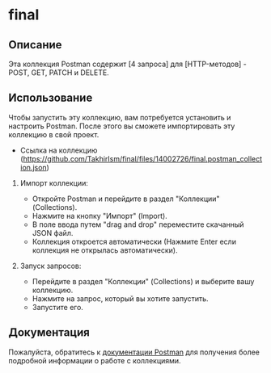 # final

## Описание

Эта коллекция Postman содержит [4 запроса] для [HTTP-методов] - POST, GET, PATCH и DELETE.

## Использование

Чтобы запустить эту коллекцию, вам потребуется установить и настроить Postman. После этого вы сможете импортировать эту коллекцию в свой проект.

- Ссылка на коллекцию (https://github.com/TakhirIsm/final/files/14002726/final.postman_collection.json)


1. Импорт коллекции:

   - Откройте Postman и перейдите в раздел "Коллекции" (Collections).
   - Нажмите на кнопку "Импорт" (Import).
   - В поле ввода путем "drag and drop" переместите скачанный JSON файл.
   - Коллекция откроется автоматически (Нажмите Enter если коллекция не открылась автоматически).

2. Запуск запросов:

   - Перейдите в раздел "Коллекции" (Collections) и выберите вашу коллекцию.
   - Нажмите на запрос, который вы хотите запустить.
   - Запустите его.

## Документация

Пожалуйста, обратитесь к [документации Postman](https://www.getpostman.com/docs/v6/collections) для получения более подробной информации о работе с коллекциями.






